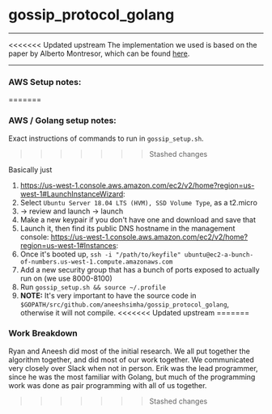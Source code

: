 # gossip_protocol_golang

---

<<<<<<< Updated upstream
The implementation we used is based on the paper by Alberto Montresor, which can be found [here](http://disi.unitn.it/~montreso/ds/papers/montresor17.pdf).

---

### AWS Setup notes:
=======
### AWS / Golang setup notes:

Exact instructions of commands to run in `gossip_setup.sh`.
>>>>>>> Stashed changes

Basically just
1. https://us-west-1.console.aws.amazon.com/ec2/v2/home?region=us-west-1#LaunchInstanceWizard:
2. Select `Ubuntu Server 18.04 LTS (HVM), SSD Volume Type`, as a t2.micro
3. -> review and launch -> launch
4. Make a new keypair if you don't have one and download and save that
5. Launch it, then find its public DNS hostname in the management console: https://us-west-1.console.aws.amazon.com/ec2/v2/home?region=us-west-1#Instances:
6. Once it's booted up, `ssh -i "/path/to/keyfile" ubuntu@ec2-a-bunch-of-numbers.us-west-1.compute.amazonaws.com`
7. Add a new security group that has a bunch of ports exposed to actually run on (we use 8000-8100)
8. Run `gossip_setup.sh && source ~/.profile` 
9. **NOTE:** It's very important to have the source code in `$GOPATH/src/github.com/aneeshsimha/gossip_protocol_golang`, otherwise it will not compile.
<<<<<<< Updated upstream
=======

### Work Breakdown

Ryan and Aneesh did most of the initial research. We all put together the algorithm together, and did most of our work together. We communicated very closely over Slack when not in person. Erik was the lead programmer, since he was the most familiar with Golang, but much of the programming work was done as pair programming with all of us together.
>>>>>>> Stashed changes

